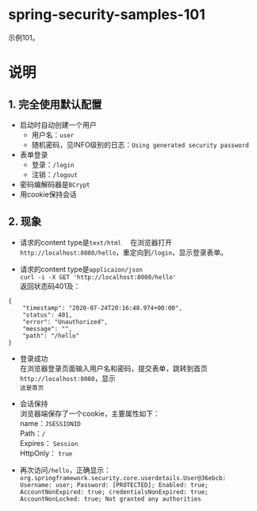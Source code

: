 # spring-security-samples-101
示例101。

# 说明
## 1. 完全使用默认配置
  - 启动时自动创建一个用户
    - 用户名：`user`
    - 随机密码，见INFO级别的日志：`Using generated security password`
  - 表单登录
    - 登录：`/login`
    - 注销：`/logout`
  - 密码编解码器是`BCrypt`
  - 用cookie保持会话


## 2. 现象
  - 请求的content type是`text/html  `
    在浏览器打开`http://localhost:8080/hello`，重定向到`/login`，显示登录表单。

  - 请求的content type是`applicaion/json  `  
  `curl -i -X GET 'http://localhost:8080/hello'`  
  返回状态码401及：  
```
{
    "timestamp": "2020-07-24T20:16:48.974+00:00",
    "status": 401,
    "error": "Unauthorized",
    "message": "",
    "path": "/hello"
}
```

- 登录成功  
  在浏览器登录页面输入用户名和密码，提交表单，跳转到首页`http://localhost:8080`，显示  
  `这是首页`
  
- 会话保持  
  浏览器端保存了一个cookie，主要属性如下：  
  name：`JSESSIONID`  
  Path：`/`  
  Expires： `Session`  
  HttpOnly： `true`  

  
- 再次访问`/hello`，正确显示：  
``
org.springframework.security.core.userdetails.User@36ebcb: Username: user; Password: [PROTECTED]; Enabled: true; AccountNonExpired: true; credentialsNonExpired: true; AccountNonLocked: true; Not granted any authorities
``
  